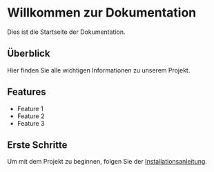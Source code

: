 # Willkommen zur Dokumentation

Dies ist die Startseite der Dokumentation.

## Überblick

Hier finden Sie alle wichtigen Informationen zu unserem Projekt.

## Features

- Feature 1
- Feature 2
- Feature 3

## Erste Schritte

Um mit dem Projekt zu beginnen, folgen Sie der [Installationsanleitung](about.md).
